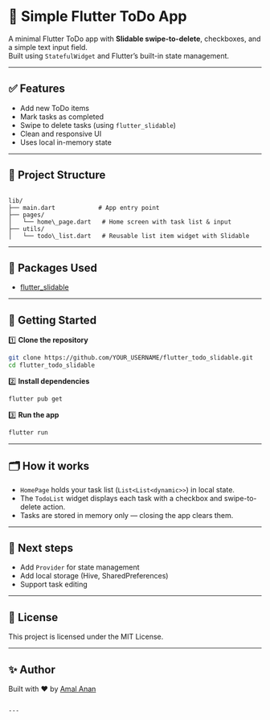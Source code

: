 # 📝 Simple Flutter ToDo App

A minimal Flutter ToDo app with **Slidable swipe-to-delete**, checkboxes, and a simple text input field.  
Built using `StatefulWidget` and Flutter’s built-in state management.

---

## ✅ Features

- Add new ToDo items
- Mark tasks as completed
- Swipe to delete tasks (using `flutter_slidable`)
- Clean and responsive UI
- Uses local in-memory state

---

## 📂 Project Structure

```

lib/
├── main.dart            # App entry point
├── pages/
│   └── home\_page.dart   # Home screen with task list & input
├── utils/
│   └── todo\_list.dart   # Reusable list item widget with Slidable

````

---

## 🧩 Packages Used

- [flutter_slidable](https://pub.dev/packages/flutter_slidable)

---

## 🚀 Getting Started

1️⃣ **Clone the repository**

```bash
git clone https://github.com/YOUR_USERNAME/flutter_todo_slidable.git
cd flutter_todo_slidable
````

2️⃣ **Install dependencies**

```bash
flutter pub get
```

3️⃣ **Run the app**

```bash
flutter run
```

---

## 🗂️ How it works

* `HomePage` holds your task list (`List<List<dynamic>>`) in local state.
* The `TodoList` widget displays each task with a checkbox and swipe-to-delete action.
* Tasks are stored in memory only — closing the app clears them.

---

## 📌 Next steps

* Add `Provider` for state management
* Add local storage (Hive, SharedPreferences)
* Support task editing

---

## 📜 License

This project is licensed under the MIT License.

---

## ✨ Author

Built with ❤️ by [Amal Anan](https://github.com/amalanan/)

```

---
